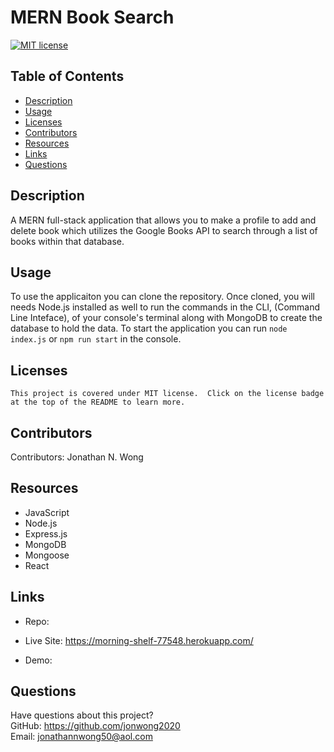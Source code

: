 # MERN Book Search
  
  [![MIT license](https://img.shields.io/badge/License-MIT-green.svg)](https://lbesson.mit-license.org/)
  
  ## Table of Contents
  * [Description](#description)
  * [Usage](#usage)
  * [Licenses](#licenses)
  * [Contributors](#contributors)
  * [Resources](#resources)
  * [Links](#links)
  * [Questions](#questions)
  
  ## Description
  A MERN full-stack application that allows you to make a profile to add and delete book which utilizes the Google Books API to search through a list of books within that database.
  
  ## Usage
  To use the applicaiton you can clone the repository.  Once cloned, you will needs Node.js installed as well to run the commands in the CLI, (Command Line Inteface), of your console's terminal along with MongoDB to create the database to hold the data.  To start the application you can run `node index.js` or `npm run start` in the console.  
  
  ## Licenses
    This project is covered under MIT license.  Click on the license badge at the top of the README to learn more.
  
  ## Contributors
  Contributors:  Jonathan N. Wong
  
  ## Resources

  * JavaScript
  * Node.js
  * Express.js
  * MongoDB
  * Mongoose
  * React
  
  ## Links 
  
  * Repo: 
  
  * Live Site:  https://morning-shelf-77548.herokuapp.com/

  * Demo: 

  ## Questions
  Have questions about this project?  
  GitHub: https://github.com/jonwong2020  
  Email: jonathannwong50@aol.com

